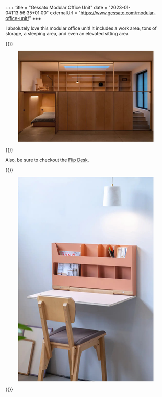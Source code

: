 +++
title = "Gessato Modular Office Unit"
date = "2023-01-04T13:56:35+01:00"
externalUrl = "https://www.gessato.com/modular-office-unit/"
+++

I absolutely love this modular office unit! It includes a work area, tons of storage, a sleeping area, and even an elevated sitting area.

{{<raw>}}
<figure>
<img src="unit.jpg" width="600">
</figure>
{{</raw>}}

Also, be sure to checkout the [Flip Desk][].

{{<raw>}}
<figure>
<img src="desk.jpg" width="600">
</figure>
{{</raw>}}

[Flip Desk]: https://www.gessato.com/flip-desk-folding-desk-on-wall/